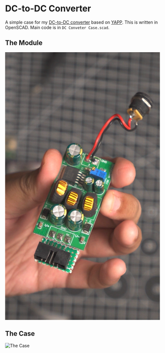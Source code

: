 # DC-to-DC Converter

A simple case for my [DC-to-DC converter](https://www.aliexpress.com/item/1005005123124867.html) based on [YAPP](https://mrwheel-docs.gitbook.io/yappgenerator_en). This is written in OpenSCAD. Main code is in `DC Conveter Case.scad`.

## The Module
![The DC-to-DC Converter Module](converter.png)

## The Case
![The Case](case.png)
